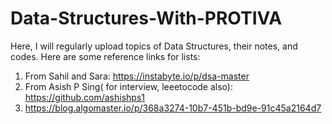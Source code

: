 # Data-Structures-With-PROTIVA
Here, I will regularly upload topics of Data Structures, their notes, and codes.
Here are some reference links for lists:
1. From Sahil and Sara: https://instabyte.io/p/dsa-master
2. From Asish P Sing( for interview, leeetocode also): https://github.com/ashishps1
3. https://blog.algomaster.io/p/368a3274-10b7-451b-bd9e-91c45a2164d7
